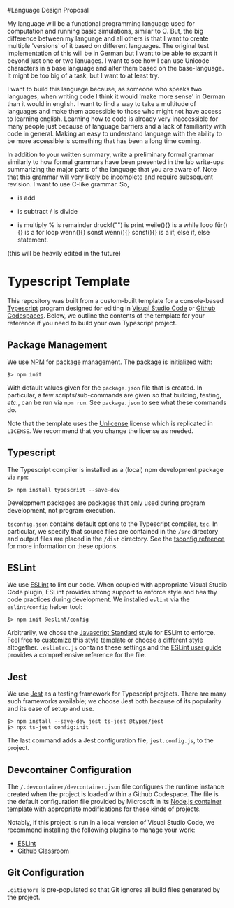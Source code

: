 #Language Design Proposal

My language will be a functional programming language used for computation and running basic simulations, similar to C. But, the big difference between my language and all others is that I want to create multiple 'versions' of it based on different languages. The original test implementation of this will be in German but I want to be able to expant it beyond just one or two lanuages. I want to see how I can use Unicode characters in a base language and alter them based on the base-language. It might be too big of a task, but I want to at least try.

I want to build this language because, as someone who speaks two languages, when writing code I think it would 'make more sense' in German than it would in english. I want to find a way to take a multitude of languages and make them accessible to those who might not have access to learning english. Learning how to code is already very inaccessible for many people just because of language barriers and a lack of familiarity with code in general. Making an easy to understand language with the ability to be more accessible is something that has been a long time coming.

In addition to your written summary, write a preliminary formal grammar similarly to how formal grammars have been presented in the lab write-ups summarizing the major parts of the language that you are aware of. Note that this grammar will very likely be incomplete and require subsequent revision.
I want to use C-like grammar. So, 
+ is add
- is subtract
/ is divide
* is multiply 
% is remainder 
druckf("") is print 
weile(){} is a while loop 
für(){} is a for loop
wenn(){} sonst wenn(){} sonst(){} is a if, else if, else statement. 

(this will be heavily edited in the future)

# Typescript Template

This repository was built from a custom-built template for a console-based [Typescript](https://www.typescriptlang.org) program designed for editing in [Visual Studio Code](https://code.visualstudio.com) or [Github Codespaces](https://github.com/features/codespaces).
Below, we outline the contents of the template for your reference if you need to build your own Typescript project.

## Package Management

We use [NPM](https://npmjs.com) for package management.
The package is initialized with:

~~~console
$> npm init
~~~

With default values given for the `package.json` file that is created.
In particular, a few scripts/sub-commands are given so that building, testing, _etc._, can be run via `npm run`.
See `package.json` to see what these commands do.

Note that the template uses the [Unlicense](https://unlicense.org) license which is replicated in `LICENSE`.
We recommend that you change the license as needed.

## Typescript

The Typescript compiler is installed as a (local) npm development package via `npm`:

~~~console
$> npm install typescript --save-dev
~~~

Development packages are packages that only used during program development, not program execution.

`tsconfig.json` contains default options to the Typescript compiler, `tsc`.
In particular, we specify that source files are contained in the `/src` directory and output files are placed in the `/dist` directory.
See the [tsconfig refeence](https://www.typescriptlang.org/tsconfig) for more information on these options.

## ESLint

We use [ESLint](https://eslint.org) to lint our code.
When coupled with appropriate Visual Studio Code plugin, ESLint provides strong support to enforce style and healthy code practices during development.
We installed `eslint` via the `eslint/config` helper tool:

~~~console
$> npm init @eslint/config
~~~

Arbitrarily, we chose the [Javascript Standard](https://standardjs.com) style for ESLint to enforce.
Feel free to customize this style template or choose a different style altogether.
`.eslintrc.js` contains these settings and the [ESLint user guide](https://eslint.org/docs/latest/use/configure/) provides a comprehensive reference for the file.

## Jest

We use [Jest](https://jestjs.io) as a testing framework for Typescript projects.
There are many such frameworks available; we choose Jest both because of its popularity and its ease of setup and use.

~~~console
$> npm install --save-dev jest ts-jest @types/jest
$> npx ts-jest config:init
~~~

The last command adds a Jest configuration file, `jest.config.js`, to the project.

## Devcontainer Configuration

The `/.devcontainer/devcontainer.json` file configures the runtime instance created when the project is loaded within a Github Codespace.
The file is the default configuration file provided by Microsoft in its [Node.js container template](https://github.com/microsoft/vscode-remote-try-node) with appropriate modifications for these kinds of projects.

Notably, if this project is run in a local version of Visual Studio Code, we recommend installing the following plugins to manage your work:

+   [ESLint](https://marketplace.visualstudio.com/items?itemName=dbaeumer.vscode-eslint)
+   [Github Classroom](https://marketplace.visualstudio.com/items?itemName=GitHub.classroom)

## Git Configuration

`.gitignore` is pre-populated so that Git ignores all build files generated by the project.
